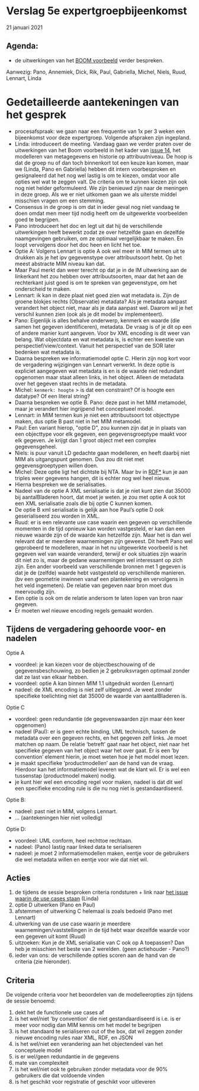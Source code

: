 # Verslag 5e expertgroepbijeenkomst 
21 januari 2021

## Agenda: 
- de uitwerkingen van het [BOOM voorbeeld](https://geonovum.github.io/disgeo-imsor/casus/imboom/) verder bespreken.

Aanwezig: Pano, Annemiek, Dick, Rik, Paul, Gabriella, Michel, Niels, Ruud, Lennart, Linda

# Gedetailleerde aantekeningen van het gesprek
- procesafspraak: we gaan naar een frequentie van 1x per 3 weken een bijeenkomst voor deze expertgroep. Volgende afspraken zijn ingepland.
- Linda: introduceert de meeting. Vandaag gaan we verder praten over de uitwerkingen van het Boom voorbeeld in het kader van [issue 14][1], het modelleren van metagegevens en historie op attribuutniveau. De hoop is dat de groep nu of dan toch binnenkort tot een keuze kan komen, maar we (Linda, Pano en Gabriella) hebben dit intern voorbesproken en gesignaleerd dat het nog wel lastig is om te kiezen, omdat voor alle opties wel wat te zeggen valt. De criteria om te kunnen kiezen zijn ook nog niet helder geformuleerd. We zijn benieuwd zijn naar de meningen in deze groep. Als we er niet uitkomen gaan we als uiterste middel misschien vragen om een stemming. 
- Consensus in de groep is om dat in ieder geval nog niet vandaag te doen omdat men meer tijd nodig heeft om de uitgewerkte voorbeelden goed te begrijpen. 
- Pano introduceert het doc en legt uit dat hij de verschillende uitwerkingen heeft bewerkt zodat ze over hetzelfde gaan en dezelfde naamgevingen gebruiken, om ze optimaal vergelijkbaar te maken.
En loopt vervolgens door het doc heen en licht het toe.
- Optie A: Volgens Lennart is optie A ook wel meer in MIM termen uit te drukken als je het ipv gegevenstype over attribuutsoort hebt. Op het meest abstracte MIM niveau kan dat. 
- Maar Paul merkt dan weer terecht op dat je in de IM uitwerking aan de linkerkant het zou hebben over attribuutsoorten, maar dat het aan de rechterkant juist goed is om te spreken van gegevenstype, om het onderscheid te maken. 
- Lennart: ik kan in deze plaat niet goed zien wat metadata is. Zijn de groene blokjes rechts (Observatie) metadata? Als je metadata aanpast verandert het object niet, maar als je data aanpast wel. Daarom wil je het verschil kunnen zien (ook als je dit model bv implementeert). 
- Pano: Eigenlijk is alles behalve onderwerp, kenmerk en waarde (die samen het gegeven identificeren), metadata. De vraag is of je dit op een of andere manier kunt aangeven. Voor bv XML encoding is dit weer van belang. Wat objectdata en wat metadata is, is echter een kwestie van perspectief/view/context. Vanuit het perspectief van de SOR later bedenken wat metadata is. 
- Daarna bespreken we informatiemodel optie C. HIerin zijn nog kort voor de vergadering wijzigingen van Lennart verwerkt. In deze optie is expliciet aangegeven wat metadata is en is de waarde niet redundant opgenomen maar staat alleen links, in het object. Alleen de metadata over het gegeven staat rechts in de metadata.
- Michel: `kenmerk: hoogte` > is dat een constraint? Of is hoogte een datatype? Of een literal string? 
- Daarna bespreken we optie B. Pano: deze past in het MIM metamodel, maar je verandert hier ingrijpend het conceptueel model. 
- Lennart: in MIM termen kun je niet een attribuutsoort tot objecttype maken, dus optie B past niet in het MIM metamodel.
- Paul: Een variant hierop, "optie D",  zou kunnen zijn dat je in plaats van een objecttype voor elk gegeven, een gegevensgroeptype maakt voor elk gegeven. Je krijgt dan 1 groot object met een complex gegevensgeheel.
- Niels: is puur vanuit LD gedachte gaan modelleren, en heeft daarbij niet MIM als uitgangspunt genomen. Dus zou dit niet met gegevensgroeptypen willen doen. 
- Michel: Deze optie ligt het dichtste bij NTA. Maar bv in [RDF*](https://w3c.github.io/rdf-star/rdf-star-cg-spec.html) kun je aan triples weer gegevens hangen, dit is echter nog wel heel nieuw.
- Hierna bespreken we de serialisaties. 
- Nadeel van de optie A XML serialisatie is dat je niet kunt zien dat 35000 bij aantalBladeren hoort, dat moet je weten. je zou met optie A ook tot een XML serialisatie zoals die bij optie C kunnen komen. 
- De optie B xml serialisatie is gelijk aan hoe Paul’s optie D ook geserialiseerd zou worden in XML.
- Ruud: er is een relevante use case waarin een gegeven op verschillende momenten in de tijd opnieuw kan worden vastgesteld, er kan dan een nieuwe waarde zijn of de waarde kan hetzelfde zijn. Maar het is dan wel relevant dat er meerdere waarnemingen zijn geweest. Dit heeft Pano wel geprobeerd te modelleren, maar in het nu uitgewerkte voorbeeld is het gegeven wel van waarde veranderd, terwijl er ook situaties zijn waarin dit niet zo is, maar de gedane waarnemingen wel interessant op zich zijn. Een ander voorbeeld van verschillende bronnen met 1 gegeven is dat je de (zelfde) waarde hebt vastgesteld op verschillende manieren. (bv een geometrie inwinnen vanaf een plantekening en vervolgens in het veld ingemeten). De relatie van gegeven naar bron moet dus meervoudig zijn. 
- Een optie is ook om de relatie andersom te laten lopen van bron naar gegeven. 
- Er moeten wel nieuwe encoding regels gemaakt worden.

## Tijdens de vergadering gehoorde voor- en nadelen

Optie A
- voordeel: je kan kiezen voor de objectbeschouwing of de gegevensbeschouwing, zo bedien je 2 gebruiksvragen optimaal zonder dat ze last van elkaar hebben.
- voordeel: optie A kan binnen MIM 1.1 uitgedrukt worden (Lennart)
- nadeel: de XML encoding is niet zelf uitleggend. Je weet zonder specifieke toelichting niet dat 35000 de waarde van aantalBladeren is. 

Optie C

- voordeel: geen redundantie (de gegevenswaarden zijn maar één keer opgenomen)
- nadeel (Paul): er is geen echte binding, UML technisch, tussen de metadata over een gegeven rechts, en het gegeven zelf links. Je moet matchen op naam. De relatie ‘betreft’ gaat naar het object, niet naar het specifieke gegeven van het object waar het over gaat. Er is een ‘by convention’ element hierin, je moet weten hoe je het model moet lezen. 
- je maakt specifieke ‘productmodellen’ aan de hand van de vraag. Hierdoor kan het informatiemodel leveren wat de klant wil. Er is wel een tussenstap (productmodel maken) nodig.
- je kunt hier wel een encoding regel voor maken, nadeel is dat dit wel een specifieke encoding rule is die nu nog niet is gestandaardiseerd.

Optie B:

- nadeel: past niet in MIM, volgens Lennart.
- ... (aantekeningen hier niet volledig)

Optie D: 

- voordeel: UML conform, heel rechttoe rechtaan. 
- nadeel: (Pano) lastig naar linked data te serialiseren
- nadeel: je moet 2 informatiemodellen maken, eentje voor de gebruikers die wel metadata willen en eentje voor wie dat niet wil.

## Acties
1. de tijdens de sessie besproken criteria rondsturen + link naar [het issue waarin de use cases staan][1] (Linda)
1. optie D uitwerken (Pano en Paul)
1. afstemmen of uitwerking C helemaal is zoals bedoeld (Pano met Lennart)
1. uitwerking van de use case waarin je meerdere waarnemingen/vaststellingen in de tijd hebt waar dezelfde waarde voor een gegeven uit komt (Ruud)
1. uitzoeken: Kun je de XML serialisatie van C ook op A toepassen? Dan heb je misschien het beste van 2 werelden. (geen actiehouder - Pano?)
1. ieder van ons: de verschillende opties scoren aan de hand van de criteria (zie hieronder).

## Criteria

De volgende criteria voor het beoordelen van de modelleeropties zijn tijdens de sessie benoemd:

1. dekt het de functionele use cases af
1. is het wel/niet 'by convention' die niet gestandaardiseerd is i.e. is er meer voor nodig dan MIM kennis om het model te begrijpen
1. is het standaard te serialiseren out of the box, dat wil zeggen zonder nieuwe encoding rules naar XML, RDF, en JSON
1. is het wel/niet een verandering aan het objectendeel van het conceptuele model
1. is er wel/geen redundantie in de gegevens
1. mate van complexiteit
1. is het wel/niet ook te gebruiken zónder metadata voor de 90% gebruikers die dat voldoende vinden
1. is het geschikt voor registratie of geschikt voor uitleveren

[1]: https://github.com/Geonovum/disgeo-imsor/issues/14